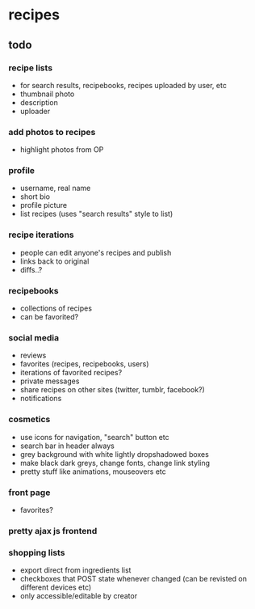 # recipes

## todo

### recipe lists
- for search results, recipebooks, recipes uploaded by user, etc
- thumbnail photo
- description
- uploader

### add photos to recipes
- highlight photos from OP

### profile
- username, real name
- short bio
- profile picture
- list recipes (uses "search results" style to list)

### recipe iterations
- people can edit anyone's recipes and publish
- links back to original
- diffs..?

### recipebooks
- collections of recipes
- can be favorited?

### social media
- reviews
- favorites (recipes, recipebooks, users)
- iterations of favorited recipes?
- private messages
- share recipes on other sites (twitter, tumblr, facebook?)
- notifications

### cosmetics
- use icons for navigation, "search" button etc
- search bar in header always
- grey background with white lightly dropshadowed boxes
- make black dark greys, change fonts, change link styling
- pretty stuff like animations, mouseovers etc

### front page
- favorites?

### pretty ajax js frontend

### shopping lists
- export direct from ingredients list
- checkboxes that POST state whenever changed (can be revisted on different devices etc)
- only accessible/editable by creator

